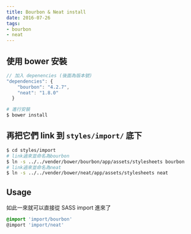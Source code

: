 ```yaml
---
title: Bourbon & Neat install
date: 2016-07-26
tags:
- bourbon
- neat
---
```



## 使用 bower 安裝

``` js bower.json
// 加入 depenencies (後面為版本號)
"dependencies": {
    "bourbon": "4.2.7",
    "neat": "1.8.0"
  }
```

``` bash
# 進行安裝
$ bower install
```
<!-- more -->

## 再把它們 link 到 `styles/import/` 底下

``` bash
$ cd styles/import
# link過來並命名為bourbon
$ ln -s ../../vender/bower/bourbon/app/assets/stylesheets bourbon
# link過來並命名為neat
$ ln -s ../../vender/bower/neat/app/assets/stylesheets neat
```

## Usage

如此一來就可以直接從 SASS import 進來了
``` scss style.sass
@import 'import/bourbon'
@import 'import/neat'
```
